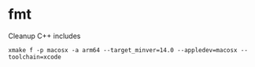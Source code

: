 # fmt

Cleanup C++ includes

```
xmake f -p macosx -a arm64 --target_minver=14.0 --appledev=macosx --toolchain=xcode
```
